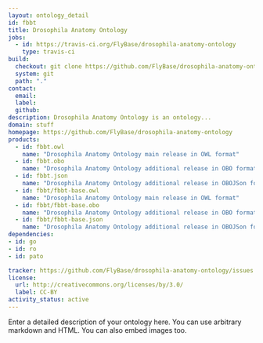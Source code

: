 ```yaml
---
layout: ontology_detail
id: fbbt
title: Drosophila Anatomy Ontology
jobs:
  - id: https://travis-ci.org/FlyBase/drosophila-anatomy-ontology
    type: travis-ci
build:
  checkout: git clone https://github.com/FlyBase/drosophila-anatomy-ontology.git
  system: git
  path: "."
contact:
  email: 
  label: 
  github: 
description: Drosophila Anatomy Ontology is an ontology...
domain: stuff
homepage: https://github.com/FlyBase/drosophila-anatomy-ontology
products:
  - id: fbbt.owl
    name: "Drosophila Anatomy Ontology main release in OWL format"
  - id: fbbt.obo
    name: "Drosophila Anatomy Ontology additional release in OBO format"
  - id: fbbt.json
    name: "Drosophila Anatomy Ontology additional release in OBOJSon format"
  - id: fbbt/fbbt-base.owl
    name: "Drosophila Anatomy Ontology main release in OWL format"
  - id: fbbt/fbbt-base.obo
    name: "Drosophila Anatomy Ontology additional release in OBO format"
  - id: fbbt/fbbt-base.json
    name: "Drosophila Anatomy Ontology additional release in OBOJSon format"
dependencies:
- id: go
- id: ro
- id: pato

tracker: https://github.com/FlyBase/drosophila-anatomy-ontology/issues
license:
  url: http://creativecommons.org/licenses/by/3.0/
  label: CC-BY
activity_status: active
---
```


Enter a detailed description of your ontology here. You can use arbitrary markdown and HTML.
You can also embed images too.

